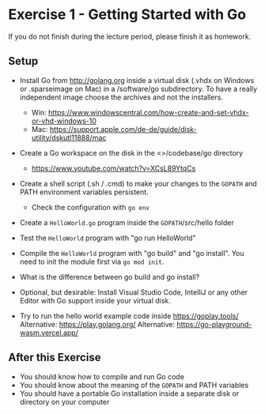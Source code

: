 # Exercise 1 - Getting Started with Go

If you do not finish during the lecture period, please finish it as homework.

## Setup

- Install Go from <http://golang.org> inside a virtual disk
  (.vhdx on Windows or .sparseimage on Mac) in a /software/go subdirectory.
  To have a really independent image choose the archives and not the installers.

  - Win: <https://www.windowscentral.com/how-create-and-set-vhdx-or-vhd-windows-10>
  - Mac: <https://support.apple.com/de-de/guide/disk-utility/dskutl11888/mac>

- Create a Go workspace on the disk in the <<DISK>>/codebase/go directory
  - <https://www.youtube.com/watch?v=XCsL89YtqCs>
- Create a shell script (.sh / .cmd) to make your changes to the `GOPATH` and PATH environment variables persistent.
  - Check the configuration with `go env`
- Create a `HelloWorld.go` program inside the `GOPATH`/src/hello folder
- Test the `HelloWorld` program with "go run HelloWorld"
- Compile the `HelloWorld` program with "go build" and "go install". You need to init the module first via `go mod init`.
- What is the difference between go build and go install?
- Optional, but desirable: Install Visual Studio Code, IntelliJ or any other Editor with Go support inside your virtual disk.
- Try to run the hello world example code inside <https://goplay.tools/>
  Alternative: https://play.golang.org/
  Alternative: https://go-playground-wasm.vercel.app/

## After this Exercise

- You should know how to compile and run Go code
- You should know about the meaning of the `GOPATH` and PATH variables
- You should have a portable Go installation inside a separate disk or directory on your computer
